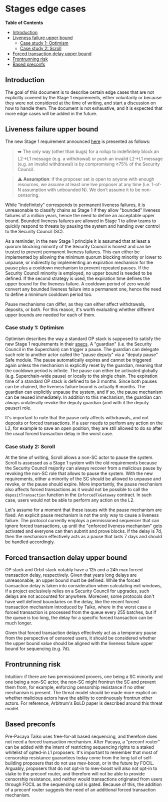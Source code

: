 # Stages edge cases
<!-- START doctoc generated TOC please keep comment here to allow auto update -->
<!-- DON'T EDIT THIS SECTION, INSTEAD RE-RUN doctoc TO UPDATE -->
**Table of Contents**

- [Introduction](#introduction)
- [Liveness failure upper bound](#liveness-failure-upper-bound)
  - [Case study 1: Optimism](#case-study-1-optimism)
  - [Case study 2: Scroll](#case-study-2-scroll)
- [Forced transaction delay upper bound](#forced-transaction-delay-upper-bound)
- [Frontrunning risk](#frontrunning-risk)
- [Based preconfs](#based-preconfs)

<!-- END doctoc generated TOC please keep comment here to allow auto update -->

## Introduction

The goal of this document is to describe certain edge cases that are not explicitly covered by the Stage 1 requirements, either voluntarily or because they were not considered at the time of writing, and start a discussion on how to handle them. The document is not exhaustive, and it is expected that more edge cases will be added in the future.

## Liveness failure upper bound

The new Stage 1 requirement announced [here](https://forum.l2beat.com/t/stages-update-a-high-level-guiding-principle-for-stage-1/338?u=donnoh) is presented as follows:

> ➡️ The only way (other than bugs) for a rollup to indefinitely block an L2→L1 message (e.g. a withdrawal) or push an invalid L2→L1 message (e.g. an invalid withdrawal) is by compromising ≥75% of the Security Council.

> ⚠️ **Assumption**: if the proposer set is open to anyone with enough resources, we assume at least one live proposer at any time (i.e. 1-of-N assumption with unbounded N). We don’t assume it to be non-censoring.

While "indefinitely" corresponds to permanent liveness failures, it is unreasonable to classify chains as Stage 1 if they allow "bounded" liveness failures of a million years, hence the need to define an acceptable upper bound. Bounded liveness failures are allowed in Stage 1 to allow teams to quickly respond to threats by pausing the system and handing over control to the Security Council (SC). 

As a reminder, in the new Stage 1 principle it is assumed that at least a quorum blocking minority of the Security Council is honest and can be trusted to prevent permanent liveness failures. This can either be implemented by allowing the minimum quorum blocking minority or lower to unpause, or indirectly by implementing an expiration mechanism for the pause plus a cooldown mechanism to prevent repeated pauses. If the Security Council minority is employed, no upper bound is needed to be defined. If the second strategy is used, the expiration time defines the upper bound for the liveness failure. A cooldown period of zero would convert any bounded liveness failure into a permanent one, hence the need to define a minimum cooldown period too.

Pause mechanisms can differ, as they can either affect withdrawals, deposits, or both. For this reason, it's worth evaluating whether different upper bounds are needed for each of them.

### Case study 1: Optimism

Optimism describes the way a standard OP stack is supposed to satisfy the new Stage 1 requirements in their [specs](https://specs.optimism.io/protocol/stage-1.html). A "guardian" (i.e. the Security Council in the Superchain) can trigger a pause. The guardian can delegate such role to another actor called the "pause deputy" via a "deputy pause" Safe module. The pause automatically expires and cannot be triggered again unless the mechanism is explicitly reset by the guardian, meaning that the cooldown period is infinite. The pause can either be activated globally (e.g. Superchain-wide pause) or locally to the single chain. The expiration time of a standard OP stack is defined to be 3 months. Since both pauses can be chained, the liveness failure bound is actually 6 months. The guardian can explicitly unpause the system, and if so, the pause mechanism can be reused immediately. In addition to this mechanism, the guardian can always unilaterally revoke the deputy guardian (and with it the deputy pauser) role.

It's important to note that the pause only affects withdrawals, and not deposits or forced transactions. If a user needs to perform any action on the L2, for example to save an open position, they are still allowed to do so after the usual forced transaction delay in the worst case.

### Case study 2: Scroll

At the time of writing, Scroll allows a non-SC actor to pause the system. Scroll is assessed as a Stage 1 system with the old requirements because the Security Council majority can always recover from a malicious pause by revoking the non-SC role that allows to pause the system. With the new requirements, either a minority of the SC should be allowed to unpause and revoke, or the pause should expire. More importantly, the pause mechanism also affects forced transactions as it would not be possible to call the `depositTransaction` function in the `EnforcedTxGateway` contract. In such case, users would not be able to perform any action on the L2.

Let's assume for a moment that these issues with the pause mechanism are fixed. An explicit pause mechanism is not the only way to cause a liveness failure. The protocol currently employs a permissioned sequencer that can ignore forced transactions, up until the "enforced liveness mechanism" gets activated and everyone can then submit and prove blocks. If the delay is 7d, then the mechanism effectively acts as a pause that lasts 7 days and should be handled accordingly.

## Forced transaction delay upper bound

OP stack and Orbit stack notably have a 12h and a 24h max forced transaction delay, respectively. Given that years long delays are unreasonable, an upper bound must be defined. While the forced transaction delay is taken into consideration when calculating exit windows, if a project exclusively relies on a Security Council for upgrades, such delays are not accounted for anywhere. Moreover, some protocols don't have well defined boundaries on the delay, like the recent forced transaction mechanism introduced by Taiko, where in the worst case a forced transaction is processed from the queue every 255 batches, but if the queue is too long, the delay for a specific forced transaction can be much longer.

Given that forced transaction delays effectively act as a temporary pause from the perspective of censored users, it should be considered whether the upper bound value should be aligned with the liveness failure upper bound for sequencing (e.g. 7d).

## Frontrunning risk

Intuition: if there are two permissioned provers, one being a SC minority and one being a non-SC actor, the non-SC might frontrun the SC and prevent them from, for example, enforcing censorship resistance if no other mechanism is present. The threat model should be made more explicit on whether malicious actors have the ability to continuously frontrun other actors. For reference, Arbitrum's BoLD paper is described around this threat model.

## Based preconfs

Pre-Pacaya Taiko uses free-for-all based sequencing, and therefore does not need a forced transaction mechanism. After Pacaya, a "preconf router" can be added with the intent of restricting sequencing rights to a staked whitelist of opted-in L1 proposers. It's important to remember that most of censorship resistance guarantees today come from the long tail of self-building proposers that do not use mev-boost, or in the future by FOCIL. Arguably, proposers that do not opt-in to mev-boost will also not opt-in to stake to the preconf router, and therefore will not be able to provide censorship resistance, and neither would transactions originated from users through FOCIL as the sequencing call is gated. Because of this, the addition of a preconf router suggests the need of an additional forced transaction mechanism.

